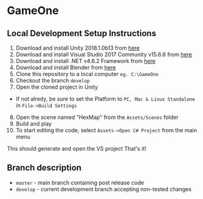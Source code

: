 # GameOne
## Local Development Setup Instructions

1. Download and install Unity 2018.1.0b13 from [here](https://unity3d.com/unity/beta/unity2018.1.0b13)
2. Download and install Visual Studio 2017 Community v15.6.6 from [here](https://docs.microsoft.com/en-us/visualstudio/productinfo/installing-an-earlier-release-of-vs2017)
3. Download and install .NET v4.6.2 Framework from [here](https://www.microsoft.com/en-us/download/details.aspx?id=53344)
4. Download and install Blender from [here](https://builder.blender.org/download)
5. Clone this repository to a local computer `eg. C:\GameOne`
6. Checkout the branch `develop`
7. Open the cloned project in Unity 
- If not alredy, be sure to set the Platform to `PC, Mac & Linux Standalone` in `File->Build Settings`
8. Open the scene named "HexMap" from the `Assets/Scenes` folder
9. Build and play
10. To start editing the code, select `Assets->Open C# Project` from the main menu

This should generate and open the VS project
That's it!


## Branch description
- `master` - main branch containing post release code
- `develop` - current development branch accepting non-tested changes

